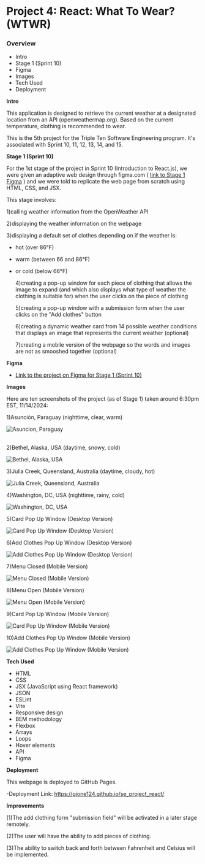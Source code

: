 # Project 4: React: What To Wear? (WTWR)

### Overview

- Intro
- Stage 1 (Sprint 10)
- Figma
- Images
- Tech Used
- Deployment

**Intro**

This application is designed to retrieve the current weather at a designated location from an API (openweathermap.org). Based on the current temperature, clothing is recommended to wear.

This is the 5th project for the Triple Ten Software Engineering program. It's associated with Sprint 10, 11, 12, 13, 14, and 15.

**Stage 1 (Sprint 10)**

For the 1st stage of the project in Sprint 10 (Introduction to React.js), we were given an adaptive web design through figma.com ( [link to Stage 1 Figma](https://www.figma.com/file/F03bTb81Pw8IDPj5Y9rc5i/Sprint-10-%7C-WTWR) ) and we were told to replicate the web page from scratch using HTML, CSS, and JSX.

This stage involves:

1)calling weather information from the OpenWeather API

2)displaying the weather information on the webpage

3)displaying a default set of clothes depending on if the weather is:

- hot (over 86&deg;F)

- warm (between 66 and 86&deg;F)

- or cold (below 66&deg;F)

  4)creating a pop-up window for each piece of clothing that allows the image to expand (and which also displays what type of weather the clothing is suitable for) when the user clicks on the piece of clothing

  5)creating a pop-up window with a submission form when the user clicks on the "Add clothes" button

  6)creating a dynamic weather card from 14 possible weather conditions that displays an image that represents the current weather (optional)

  7)creating a mobile version of the webpage so the words and images are not as smooshed together (optional)

**Figma**

- [Link to the project on Figma for Stage 1 (Sprint 10)](https://www.figma.com/file/F03bTb81Pw8IDPj5Y9rc5i/Sprint-10-%7C-WTWR)

**Images**

Here are ten screenshots of the project (as of Stage 1) taken around 6:30pm EST, 11/14/2024:

1)Asunción, Paraguay (nighttime, clear, warm)

<div display="flex"><img align="center" alt="Asuncion, Paraguay" src="./src/assets/screenshots/Asuncion, Paraguay.png" /></div><br>

2)Bethel, Alaska, USA (daytime, snowy, cold)

<div display="flex"><img align="center" alt="Bethel, Alaska, USA" src="./src/assets/screenshots/Bethel, Alaska, USA.png" /></div>

3)Julia Creek, Queensland, Australia (daytime, cloudy, hot)

<div display="flex"><img align="center" alt="Julia Creek, Queensland, Australia" src="./src/assets/screenshots/Julia Creek, Queensland, Australia.png" /></div>

4)Washington, DC, USA (nighttime, rainy, cold)

<div display="flex"><img align="center" alt="Washington, DC, USA" src="./src/assets/screenshots/Washington, DC, USA.png" /></div>

5)Card Pop Up Window (Desktop Version)

<div display="flex"><img align="center" alt="Card Pop Up Window (Desktop Version)" src="./src/assets/screenshots/Card Pop Up Window (Desktop Version).png" /></div>

6)Add Clothes Pop Up Window (Desktop Version)

<div display="flex"><img align="center" alt="Add Clothes Pop Up Window (Desktop Version)" src="./src/assets/screenshots/Add Clothes Pop Up Window (Desktop Version).png" /></div>

7)Menu Closed (Mobile Version)

<div display="flex"><img align="center" alt="Menu Closed (Mobile Version)" src="./src/assets/screenshots/Menu Closed (Mobile Version).png" /></div>

8)Menu Open (Mobile Version)

<div display="flex"><img align="center" alt="Menu Open (Mobile Version)" src="./src/assets/screenshots/Menu Open (Mobile Version).png" /></div>

9)Card Pop Up Window (Mobile Version)

<div display="flex"><img align="center" alt="Card Pop Up Window (Mobile Version)" src="./src/assets/screenshots/Card Pop Up Window (Mobile Version).png" /></div>

10)Add Clothes Pop Up Window (Mobile Version)

<div display="flex"><img align="center" alt="Add Clothes Pop Up Window (Mobile Version)" src="./src/assets/screenshots/Add Clothes Pop Up Window (Moble Version).png" /></div>

**Tech Used**

- HTML
- CSS
- JSX (JavaScript using React framework)
- JSON
- ESLint
- Vite
- Responsive design
- BEM methodology
- Flexbox
- Arrays
- Loops
- Hover elements
- API
- Figma

**Deployment**

This webpage is deployed to GitHub Pages.

-Deployment Link: https://gjone124.github.io/se_project_react/

**Improvements**

(1)The add clothing form "submission field" will be activated in a later stage remotely.

(2)The user will have the ability to add pieces of clothing.

(3)The ability to switch back and forth between Fahrenheit and Celsius will be implemented.
